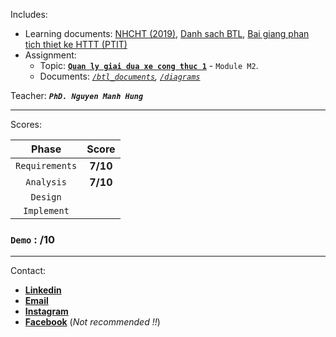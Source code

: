 Includes:

- Learning documents: [NHCHT (2019)](https://github.com/ducsiukap/analysis-and-design-an-information-system./blob/main/NHCHT%20-%20PhanTichThietKe%20-%202019.pdf), [Danh sach BTL](https://github.com/ducsiukap/analysis-and-design-an-information-system./blob/main/PTTK%20HTTT%20-%20Danh%20sach%20BTL.pdf), [Bai giang phan tich thiet ke HTTT (PTIT)](https://github.com/ducsiukap/analysis-and-design-an-information-system./blob/main/Quyen%2020%20PHAN%20TICH%20THIET%20KE_CAPNHATCUOICUNG.pdf)
- Assignment:
  - Topic: [**`Quan ly giai dua xe cong thuc 1`**](https://github.com/ducsiukap/analysis-and-design-an-information-system./blob/main/PTTK%20HTTT%20-%20Danh%20sach%20BTL.pdf) - `Module M2`.
  - Documents: _[`/btl_documents`](https://github.com/ducsiukap/analysis-and-design-an-information-system./tree/main/btl_documents), [`/diagrams`](https://github.com/ducsiukap/analysis-and-design-an-information-system./tree/main/diagrams/pics)_

Teacher: _**`PhD. Nguyen Manh Hung`**_

---

Scores:

|     Phase      |  Score   |
| :------------: | :------: |
| `Requirements` | **7/10** |
|   `Analysis`   | **7/10** |
|    `Design`    |          |
|  `Implement`   |          |

### **`Demo`** : /10

---

Contact:

- [**Linkedin**](https://www.linkedin.com/in/duc-pham-b19b66351/)
- [**Email**](mailto:DucPV.contact@gmail.com)
- [**Instagram**](https://www.instagram.com/vduczz/)
- [**Facebook**](https://www.facebook.com/ucpham.823151) (_Not recommended !!_)
